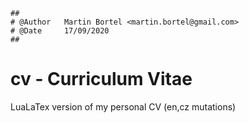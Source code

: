```
##
# @Author	Martin Bortel <martin.bortel@gmail.com>
# @Date		17/09/2020
##
```

# cv - Curriculum Vitae
LuaLaTex version of my personal CV (en,cz mutations)
